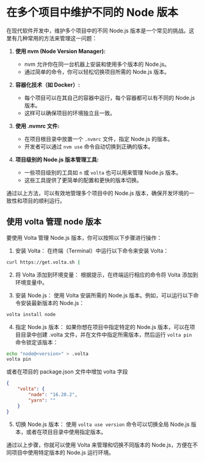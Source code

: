 # 在多个项目中维护不同的 Node 版本

在现代软件开发中，维护多个项目中的不同 Node.js 版本是一个常见的挑战。这里有几种常用的方法来管理这一问题：

1. **使用 nvm (Node Version Manager):**
   - nvm 允许你在同一台机器上安装和使用多个版本的 Node.js。
   - 通过简单的命令，你可以轻松切换项目所需的 Node.js 版本。

2. **容器化技术（如 Docker）:**
   - 每个项目可以在其自己的容器中运行，每个容器都可以有不同的 Node.js 版本。
   - 这样可以确保项目的环境独立且一致。

3. **使用 .nvmrc 文件:**
   - 在项目根目录中放置一个 `.nvmrc` 文件，指定 Node.js 的版本。
   - 开发者可以通过 `nvm use` 命令自动切换到正确的版本。

4. **项目级别的 Node.js 版本管理工具:**
   - 一些项目级别的工具如 `n` 或 `volta` 也可以用来管理 Node.js 版本。
   - 这些工具提供了更简单的配置和更快的版本切换。

通过以上方法，可以有效地管理多个项目中的 Node.js 版本，确保开发环境的一致性和项目的顺利运行。

## 使用 volta 管理 node 版本

要使用 Volta 管理 Node.js 版本，你可以按照以下步骤进行操作：

1. 安装 Volta：
在终端（Terminal）中运行以下命令来安装 Volta：

```bash
curl https://get.volta.sh | 
```

2. 将 Volta 添加到环境变量：
根据提示，在终端运行相应的命令将 Volta 添加到环境变量中。

3. 安装 Node.js：
使用 Volta 安装所需的 Node.js 版本。例如，可以运行以下命令安装最新版本的 Node.js：

```bash
volta install node

```

4. 指定 Node.js 版本：
如果你想在项目中指定特定的 Node.js 版本，可以在项目目录中创建 .volta 文件，并在文件中指定所需版本，然后运行 `volta pin` 命令锁定该版本：

```bash
echo "node@<version>" > .volta
volta pin
```

或者在项目的 package.json 文件中增加 volta 字段

```json
{
    "volta": {
        "nade": "16.20.2",
        "yarn": ""
    }
}
```

5. 切换 Node.js 版本：
使用 `volta use version` 命令可以切换全局 Node.js 版本，或者在项目目录中使用指定版本。

通过以上步骤，你就可以使用 Volta 来管理和切换不同版本的 Node.js，方便在不同项目中使用特定版本的 Node.js 运行环境。
